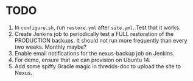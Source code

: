 # TODO

1. In `configure.sh`, run `restore.yml` after `site.yml`. Test that it works.
1. Create Jenkins job to periodically test a FULL restoration of the PRODUCTION backups. It should not run more
frequently than every two weeks. Monthly maybe?
1. Enable email notifications for the nexus-backup job on Jenkins.
1. For demo, ensure that we can provision on Ubuntu 14.
1. Add some spiffy Gradle magic in thredds-doc to upload the site to Nexus.
